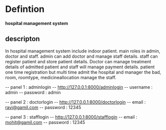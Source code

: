<h1>Defintion</h1>
<h4>hospital management system</h4>
<h2>descripton </h2> 
In hospital management system include indoor patient. main roles in admin, doctor and staff. admin can add      doctor and manage staff details. staff can register patient and store patient details. Doctor can manage treatment           details of admitted patient and staff will manage payment details. patient one time registration but multi time admit    
    the hospital and manager the bad, room, roomtype, medicineallocation manage the staff.  
   

-- panel 1 : adminlogin 
-- http://127.0.0.1:8000/adminlogin
-- username : admin
-- password : admin

-- panel 2 : doctorlogin
-- http://127.0.0.1:8000/doctorlogin
-- email : ravi@gamil.com
-- password : 12345

-- panel 3 : stafflogin
-- http://127.0.0.1:8000/stafflogin
-- email : mohit@gamil.com
-- password : 12345  



